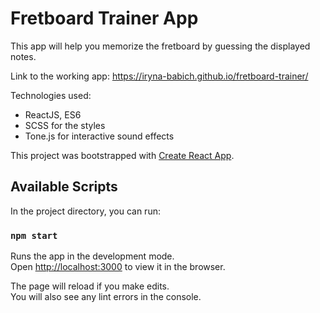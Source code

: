 # Fretboard Trainer App

This app will help you memorize the fretboard by guessing the displayed notes.

Link to the working app: https://iryna-babich.github.io/fretboard-trainer/

Technologies used:

- ReactJS, ES6
- SCSS for the styles
- Tone.js for interactive sound effects

This project was bootstrapped with [Create React App](https://github.com/facebook/create-react-app).

## Available Scripts

In the project directory, you can run:

### `npm start`

Runs the app in the development mode.<br>
Open [http://localhost:3000](http://localhost:3000) to view it in the browser.

The page will reload if you make edits.<br>
You will also see any lint errors in the console.
